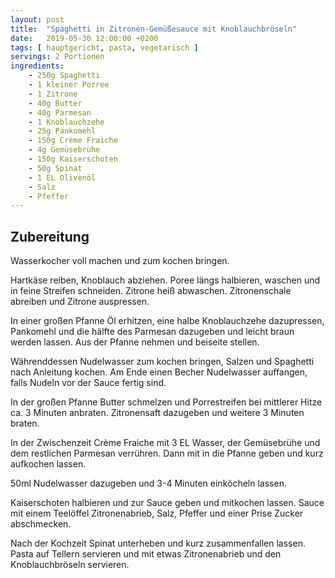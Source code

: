 ```yaml
---
layout: post
title:  "Spaghetti in Zitronen-Gemüßesauce mit Knoblauchbröseln"
date:   2019-05-30 12:00:00 +0200
tags: [ hauptgericht, pasta, vegetarisch ]
servings: 2 Portionen
ingredients:
    - 250g Spaghetti
    - 1 kleiner Porree
    - 1 Zitrone
    - 40g Butter
    - 40g Parmesan
    - 1 Knoblauchzehe
    - 25g Pankomehl
    - 150g Crème Fraiche
    - 4g Gemüsebrühe
    - 150g Kaiserschoten
    - 50g Spinat
    - 1 EL Olivenöl
    - Salz
    - Pfeffer
---
```


## Zubereitung

Wasserkocher voll machen und zum kochen bringen.

Hartkäse reiben, Knoblauch abziehen. Poree längs halbieren, waschen und in feine Streifen schneiden. Zitrone heiß abwaschen. Zitronenschale abreiben und Zitrone auspressen.

In einer großen Pfanne Öl erhitzen, eine halbe Knoblauchzehe dazupressen, Pankomehl und die hälfte des Parmesan dazugeben und leicht braun werden lassen. Aus der Pfanne nehmen und beiseite stellen.

Währenddessen Nudelwasser zum kochen bringen, Salzen und Spaghetti nach Anleitung kochen. Am Ende einen Becher Nudelwasser auffangen, falls Nudeln vor der Sauce fertig sind.

In der großen Pfanne Butter schmelzen und Porrestreifen bei mittlerer Hitze ca. 3 Minuten anbraten. Zitronensaft dazugeben und weitere 3 Minuten braten.

In der Zwischenzeit Crème Fraiche mit 3 EL Wasser, der Gemüsebrühe und dem restlichen Parmesan verrühren. Dann mit in die Pfanne geben und kurz aufkochen lassen.

50ml Nudelwasser dazugeben und 3-4 Minuten einköcheln lassen.

Kaiserschoten halbieren und zur Sauce geben und mitkochen lassen. Sauce mit einem Teelöffel Zitronenabrieb, Salz, Pfeffer und einer Prise Zucker abschmecken.

Nach der Kochzeit Spinat unterheben und kurz zusammenfallen lassen. Pasta auf Tellern servieren und mit etwas Zitronenabrieb und den Knoblauchbröseln servieren.